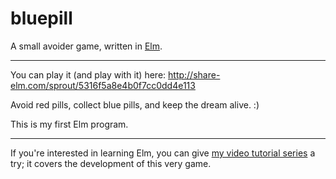bluepill
========

A small avoider game, written in [Elm](http://elm-lang.org).

---------------------------------------------------------

You can play it (and play with it) here: http://share-elm.com/sprout/5316f5a8e4b0f7cc0dd4e113

Avoid red pills, collect blue pills, and keep the dream alive. :)

This is my first Elm program.

---------------------------------------------------------

If you're interested in learning Elm, you can give [my video tutorial series](http://www.youtube.com/watch?v=6PDvHveBtDQ&list=PLtdCJGSpculbDT_p4ED9oLTJQrzoM1QEL) a try; it covers the development of this very game.
